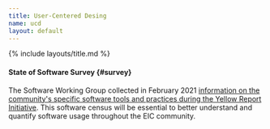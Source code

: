 ```yaml
---
title: User-Centered Desing
name: ucd
layout: default
---
```


{% include layouts/title.md %}

#### State of Software Survey {#survey}

The Software Working Group collected in February 2021 [information on
the community's specific software tools and practices during the
Yellow Report Initiative](https://github.com/eic/documents/blob/master/reports/general/SWG-Survey-202102.pdf). This software census will be essential to
better understand and quantify software usage throughout the EIC
community.
